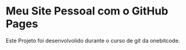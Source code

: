 # Meu Site Pessoal com o GitHub Pages

Este Projeto foi desenvolvolido durante o curso de git da onebitcode.